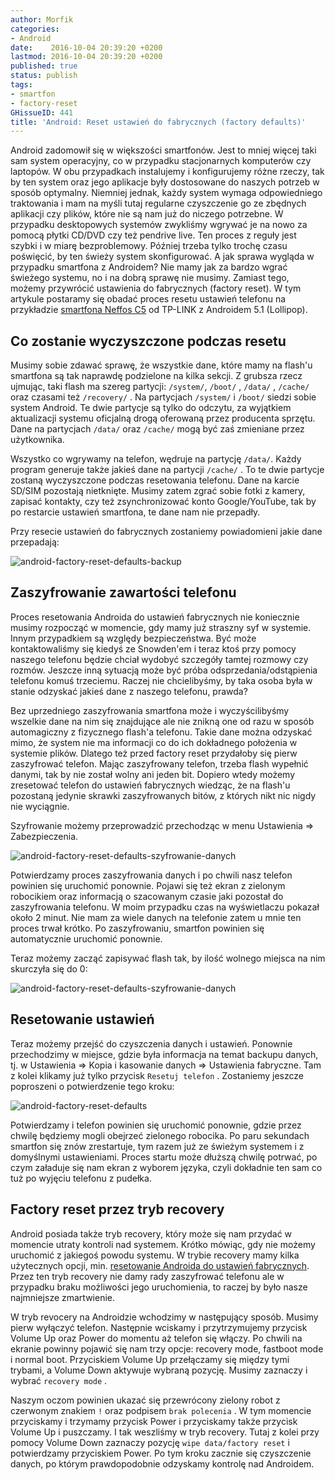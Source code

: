```yaml
---
author: Morfik
categories:
- Android
date:    2016-10-04 20:39:20 +0200
lastmod: 2016-10-04 20:39:20 +0200
published: true
status: publish
tags:
- smartfon
- factory-reset
GHissueID: 441
title: 'Android: Reset ustawień do fabrycznych (factory defaults)'
---
```


Android zadomowił się w większości smartfonów. Jest to mniej więcej taki sam system operacyjny, co w
przypadku stacjonarnych komputerów czy laptopów. W obu przypadkach instalujemy i konfigurujemy różne
rzeczy, tak by ten system oraz jego aplikacje były dostosowane do naszych potrzeb w sposób
optymalny. Niemniej jednak, każdy system wymaga odpowiedniego traktowania i mam na myśli tutaj
regularne czyszczenie go ze zbędnych aplikacji czy plików, które nie są nam już do niczego
potrzebne. W przypadku desktopowych systemów zwykliśmy wgrywać je na nowo za pomocą płytki CD/DVD
czy też pendrive live. Ten proces z reguły jest szybki i w miarę bezproblemowy. Później trzeba tylko
trochę czasu poświęcić, by ten świeży system skonfigurować. A jak sprawa wygląda w przypadku
smartfona z Androidem? Nie mamy jak za bardzo wgrać świeżego systemu, no i na dobrą sprawę nie
musimy. Zamiast tego, możemy przywrócić ustawienia do fabrycznych (factory reset). W tym artykule
postaramy się obadać proces resetu ustawień telefonu na przykładzie [smartfona Neffos C5][1] od
TP-LINK z Androidem 5.1 (Lollipop).

<!--more-->
## Co zostanie wyczyszczone podczas resetu

Musimy sobie zdawać sprawę, że wszystkie dane, które mamy na flash'u smartfona są tak naprawdę
podzielone na kilka sekcji. Z grubsza rzecz ujmując, taki flash ma szereg partycji: `/system/`,
`/boot/` , `/data/` , `/cache/` oraz czasami też `/recovery/` . Na partycjach `/system/` i `/boot/`
siedzi sobie system Android. Te dwie partycje są tylko do odczytu, za wyjątkiem aktualizacji systemu
oficjalną drogą oferowaną przez producenta sprzętu. Dane na partycjach `/data/` oraz `/cache/` mogą
być zaś zmieniane przez użytkownika.

Wszystko co wgrywamy na telefon, wędruje na partycję `/data/`. Każdy program generuje także jakieś
dane na partycji `/cache/` . To te dwie partycje zostaną wyczyszczone podczas resetowania telefonu.
Dane na karcie SD/SIM pozostają nietknięte. Musimy zatem zgrać sobie fotki z kamery, zapisać
kontakty, czy też zsynchronizować konto Google/YouTube, tak by po restarcie ustawień smartfona, te
dane nam nie przepadły.

Przy resecie ustawień do fabrycznych zostaniemy powiadomieni jakie dane przepadają:

![android-factory-reset-defaults-backup](/img/2016/10/1.android-factory-reset-defaults-backup.png#huge)

## Zaszyfrowanie zawartości telefonu

Proces resetowania Androida do ustawień fabrycznych nie koniecznie musimy rozpocząć w momencie, gdy
mamy już straszny syf w systemie. Innym przypadkiem są względy bezpieczeństwa. Być może
kontaktowaliśmy się kiedyś ze Snowden'em i teraz ktoś przy pomocy naszego telefonu będzie chciał
wydobyć szczegóły tamtej rozmowy czy rozmów. Jeszcze inną sytuacją może być próba
odsprzedania/odstąpienia telefonu komuś trzeciemu. Raczej nie chcielibyśmy, by taka osoba była w
stanie odzyskać jakieś dane z naszego telefonu, prawda?

Bez uprzedniego zaszyfrowania smartfona może i wyczyścilibyśmy wszelkie dane na nim się znajdujące
ale nie znikną one od razu w sposób automagiczny z fizycznego flash'a telefonu. Takie dane można
odzyskać mimo, że system nie ma informacji co do ich dokładnego położenia w systemie plików. Dlatego
też przed factory reset przydałoby się pierw zaszyfrować telefon. Mając zaszyfrowany telefon, trzeba
flash wypełnić danymi, tak by nie został wolny ani jeden bit. Dopiero wtedy możemy zresetować
telefon do ustawień fabrycznych wiedząc, że na flash'u pozostaną jedynie skrawki zaszyfrowanych
bitów, z których nikt nic nigdy nie wyciągnie.

Szyfrowanie możemy przeprowadzić przechodząc w menu Ustawienia => Zabezpieczenia.

![android-factory-reset-defaults-szyfrowanie-danych](/img/2016/10/2.android-factory-reset-defaults-szyfrowanie-danych.png#huge)

Potwierdzamy proces zaszyfrowania danych i po chwili nasz telefon powinien się uruchomić ponownie.
Pojawi się też ekran z zielonym robocikiem oraz informacją o szacowanym czasie jaki pozostał do
zaszyfrowania telefonu. W moim przypadku czas na wyświetlaczu pokazał około 2 minut. Nie mam za
wiele danych na telefonie zatem u mnie ten proces trwał krótko. Po zaszyfrowaniu, smartfon powinien
się automatycznie uruchomić ponownie.

Teraz możemy zacząć zapisywać flash tak, by ilość wolnego miejsca na nim skurczyła się do 0:

![android-factory-reset-defaults-szyfrowanie-danych](/img/2016/10/3.android-factory-reset-defaults-szyfrowanie-danych.png#medium)

## Resetowanie ustawień

Teraz możemy przejść do czyszczenia danych i ustawień. Ponownie przechodzimy w miejsce, gdzie była
informacja na temat backupu danych, tj. w Ustawienia => Kopia i kasowanie danych => Ustawienia
fabryczne. Tam z kolei klikamy już tylko przycisk `Resetuj telefon` . Zostaniemy jeszcze poproszeni
o potwierdzenie tego kroku:

![android-factory-reset-defaults](/img/2016/10/5.android-factory-reset-defaults.png#medium)

Potwierdzamy i telefon powinien się uruchomić ponownie, gdzie przez chwilę będziemy mogli obejrzeć
zielonego robocika. Po paru sekundach smartfon się znów zrestartuje, tym razem już ze świeżym
systemem i z domyślnymi ustawieniami. Proces startu może dłuższą chwilę potrwać, po czym załaduje
się nam ekran z wyborem języka, czyli dokładnie ten sam co tuż po wyjęciu telefonu z pudełka.

## Factory reset przez tryb recovery

Android posiada także tryb recovery, który może się nam przydać w momencie utraty kontroli nad
systemem. Krótko mówiąc, gdy nie możemy uruchomić z jakiegoś powodu systemu. W trybie recovery mamy
kilka użytecznych opcji, min. [resetowanie Androida do ustawień fabrycznych][2]. Przez ten tryb
recovery nie damy rady zaszyfrować telefonu ale w przypadku braku możliwości jego uruchomienia, to
raczej by było nasze najmniejsze zmartwienie.

W tryb revocery na Androidzie wchodzimy w następujący sposób. Musimy pierw wyłączyć telefon.
Następnie wciskamy i przytrzymujemy przycisk Volume Up oraz Power do momentu aż telefon się włączy.
Po chwili na ekranie powinny pojawić się nam trzy opcje: recovery mode, fastboot mode i normal boot.
Przyciskiem Volume Up przełączamy się między tymi trybami, a Volume Down aktywuje wybraną pozycję.
Musimy zaznaczy i wybrać `recovery mode` .

Naszym oczom powinien ukazać się przewrócony zielony robot z czerwonym znakiem `!` oraz podpisem
`brak polecenia` . W tym momencie przyciskamy i trzymamy przycisk Power i przyciskamy także przycisk
Volume Up i puszczamy. I tak weszliśmy w tryb recovery. Tutaj z kolei przy pomocy Volume Down
zaznaczy pozycję `wipe data/factory reset` i potwierdzamy przyciskiem Power. Po tym kroku zacznie
się czyszczenie danych, po którym prawdopodobnie odzyskamy kontrolę nad Androidem.


[1]: http://www.neffos.pl/product/details/C5
[2]: https://support.google.com/android-one/answer/6088915?hl=en
